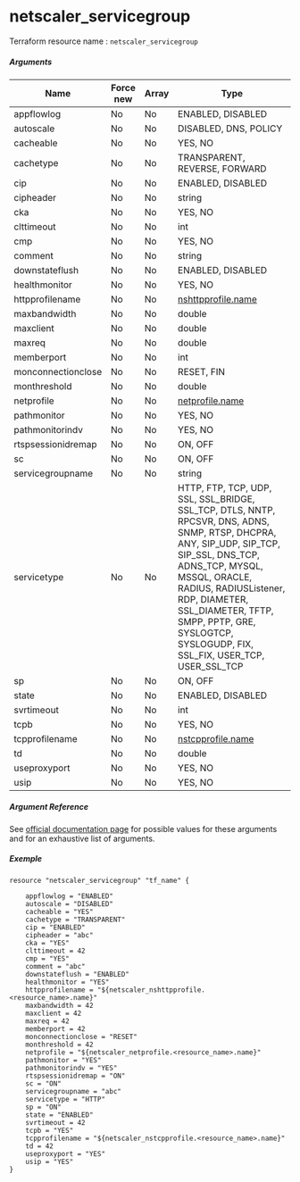 # netscaler_servicegroup

Terraform resource name : ```netscaler_servicegroup```

##### Arguments

| Name | Force new | Array | Type |
|----|----|----|----|
|appflowlog|No|No|ENABLED, DISABLED|
|autoscale|No|No|DISABLED, DNS, POLICY|
|cacheable|No|No|YES, NO|
|cachetype|No|No|TRANSPARENT, REVERSE, FORWARD|
|cip|No|No|ENABLED, DISABLED|
|cipheader|No|No|string|
|cka|No|No|YES, NO|
|clttimeout|No|No|int|
|cmp|No|No|YES, NO|
|comment|No|No|string|
|downstateflush|No|No|ENABLED, DISABLED|
|healthmonitor|No|No|YES, NO|
|httpprofilename|No|No|[nshttpprofile.name](/doc/resources/nshttpprofile.md)|
|maxbandwidth|No|No|double|
|maxclient|No|No|double|
|maxreq|No|No|double|
|memberport|No|No|int|
|monconnectionclose|No|No|RESET, FIN|
|monthreshold|No|No|double|
|netprofile|No|No|[netprofile.name](/doc/resources/netprofile.md)|
|pathmonitor|No|No|YES, NO|
|pathmonitorindv|No|No|YES, NO|
|rtspsessionidremap|No|No|ON, OFF|
|sc|No|No|ON, OFF|
|servicegroupname|No|No|string|
|servicetype|No|No|HTTP, FTP, TCP, UDP, SSL, SSL_BRIDGE, SSL_TCP, DTLS, NNTP, RPCSVR, DNS, ADNS, SNMP, RTSP, DHCPRA, ANY, SIP_UDP, SIP_TCP, SIP_SSL, DNS_TCP, ADNS_TCP, MYSQL, MSSQL, ORACLE, RADIUS, RADIUSListener, RDP, DIAMETER, SSL_DIAMETER, TFTP, SMPP, PPTP, GRE, SYSLOGTCP, SYSLOGUDP, FIX, SSL_FIX, USER_TCP, USER_SSL_TCP|
|sp|No|No|ON, OFF|
|state|No|No|ENABLED, DISABLED|
|svrtimeout|No|No|int|
|tcpb|No|No|YES, NO|
|tcpprofilename|No|No|[nstcpprofile.name](/doc/resources/nstcpprofile.md)|
|td|No|No|double|
|useproxyport|No|No|YES, NO|
|usip|No|No|YES, NO|

##### Argument Reference

See [official documentation page](https://developer-docs.citrix.com/projects/netscaler-nitro-api/en/11.0/configuration/basic/servicegroup/servicegroup/) for possible values for these arguments and for an exhaustive list of arguments.

##### Exemple

```
resource "netscaler_servicegroup" "tf_name" {

    appflowlog = "ENABLED"
    autoscale = "DISABLED"
    cacheable = "YES"
    cachetype = "TRANSPARENT"
    cip = "ENABLED"
    cipheader = "abc"
    cka = "YES"
    clttimeout = 42
    cmp = "YES"
    comment = "abc"
    downstateflush = "ENABLED"
    healthmonitor = "YES"
    httpprofilename = "${netscaler_nshttpprofile.<resource_name>.name}"
    maxbandwidth = 42
    maxclient = 42
    maxreq = 42
    memberport = 42
    monconnectionclose = "RESET"
    monthreshold = 42
    netprofile = "${netscaler_netprofile.<resource_name>.name}"
    pathmonitor = "YES"
    pathmonitorindv = "YES"
    rtspsessionidremap = "ON"
    sc = "ON"
    servicegroupname = "abc"
    servicetype = "HTTP"
    sp = "ON"
    state = "ENABLED"
    svrtimeout = 42
    tcpb = "YES"
    tcpprofilename = "${netscaler_nstcpprofile.<resource_name>.name}"
    td = 42
    useproxyport = "YES"
    usip = "YES"
}
```


